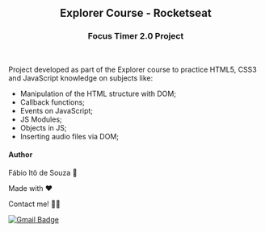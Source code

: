 <h2 align=center>
  Explorer Course - Rocketseat
</h2>

<h3 align=center>
  Focus Timer 2.0 Project
</h3>
<br>
<p>Project developed as part of the Explorer course to practice HTML5, CSS3 and JavaScript knowledge on subjects like:
 <ul>
    <li>Manipulation of the HTML structure with DOM;</li>
    <li>Callback functions;</li>
    <li>Events on JavaScript;</li>
    <li>JS Modules;</li>
    <li>Objects in JS;</li>
    <li>Inserting audio files via DOM;</li>
  </ul>

<h4>Author</h4>

Fábio Itô de Souza 🚀

Made with ❤️

Contact me! 👋🏽 <br>

[![Gmail Badge](https://img.shields.io/badge/-Gmail-c14438?style=flat-square&logo=Gmail&logoColor=white&link=mailto:seu_email)](mailto:fabioito3@gmail.com)
